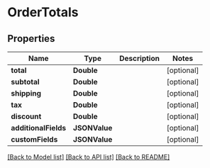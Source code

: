 # OrderTotals

## Properties
Name | Type | Description | Notes
------------ | ------------- | ------------- | -------------
**total** | **Double** |  | [optional] 
**subtotal** | **Double** |  | [optional] 
**shipping** | **Double** |  | [optional] 
**tax** | **Double** |  | [optional] 
**discount** | **Double** |  | [optional] 
**additionalFields** | **JSONValue** |  | [optional] 
**customFields** | **JSONValue** |  | [optional] 

[[Back to Model list]](../README.md#documentation-for-models) [[Back to API list]](../README.md#documentation-for-api-endpoints) [[Back to README]](../README.md)



